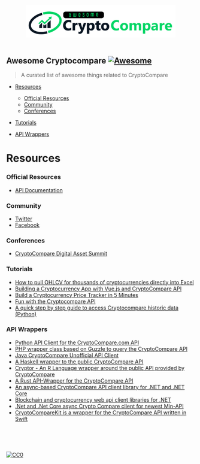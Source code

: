 <p align="center">
  <br>
  <img width="400" src="./cryptocompare-awesome.svg" alt="Logo of Awesome CryptoCompare">
  <br>
  <br>
</p>

## Awesome Cryptocompare [![Awesome](https://github.com/CryptoCompareLTD/awesome-cryptocompare/blob/master/awesomecc.svg)](https://github.com/sindresorhus/awesome)

> A curated list of awesome things related to CryptoCompare

- [Resources](#resources)
  - [Official Resources](#official-resources)
  - [Community](#community)
  - [Conferences](#conferences)

- [Tutorials](#tutorials)

- [API Wrappers](#api-wrappers)

# Resources


### Official Resources

- [API Documentation](https://min-api.cryptocompare.com/documentation)


### Community

- [Twitter](https://twitter.com/CryptoCompare)
- [Facebook](https://www.facebook.com/cryptocompare/)


### Conferences

- [CryptoCompare Digital Asset Summit](https://summit.cryptocompare.com/)

### Tutorials

- [How to pull OHLCV for thousands of cryptocurrencies directly into Excel](http://help.cryptosheets.com/en/articles/1867392-how-to-pull-ohlcv-for-thousands-of-cryptocurrencies-directly-into-excel)
- [Building a Cryptocurrency App with Vue.js and CryptoCompare API](https://medium.com/@rachidsakara/building-a-cryptocurrency-app-with-vue-js-and-cryptocompare-api-14231af6f099)
- [Build a Cryptocurrency Price Tracker in 5 Minutes](https://hackernoon.com/build-a-cryptocurrency-price-tracker-in-5-minutes-d66c3d37ad71)
- [Fun with the Cryptocompare API](https://robotwealth.com/fun-with-the-cryptocompare-api/)
- [A quick step by step guide to access Cryptocompare historic data (Python)](https://notebooks.ai/santiagobasulto/cryptocompare-api-examples-efed62c5)


### API Wrappers

- [Python API Client for the CryptoCompare.com API](https://github.com/BoTreeConsultingTeam/crypto_compare)
- [PHP wrapper class based on Guzzle to query the CryptoCompare API](https://github.com/loeken/cryptocompare-api-php-wrapper)
- [Java CryptoCompare Unofficial API Client](https://github.com/jeffreytai/cryptocompare-java-api-wrapper)
- [A Haskell wrapper to the public CryptoCompare API](https://github.com/aviaviavi/cryptocompare)
- [Cryptor - An R Language wrapper around the public API provided by CryptoCompare](https://github.com/blairj09/cryptor)
- [A Rust API-Wrapper for the CryptoCompare API](https://docs.rs/cryptocompare/0.1.0/cryptocompare/)
- [An async-based CryptoCompare API client library for .NET and .NET Core](https://github.com/joancaron/cryptocompare-api)
- [Blockchain and cryptocurrency web api client libraries for .NET](https://github.com/Synuit/Synuit.Blockchain.Api)
- [.Net and .Net Core async Crypto Compare client for newest Min-API](https://github.com/tosunthex/CryptoCompare-Api)
- [CryptoCompareKit is a wrapper for the CryptoCompare API written in Swift](https://github.com/sger/CryptoCompareKit)


<br/>
<br/>
<br/>

[![CC0](https://i.creativecommons.org/p/zero/1.0/88x31.png)](https://creativecommons.org/publicdomain/zero/1.0/)
